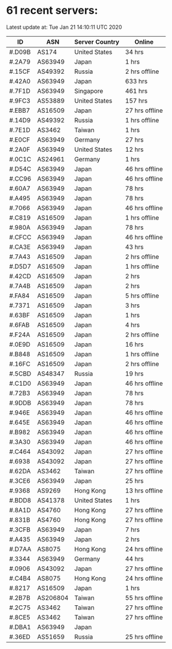 # 61 recent servers:

Latest update at: Tue Jan 21 14:10:11 UTC 2020

| ID | ASN | Server Country | Online |
| -- | --- | -------------- | ------ |
| #.D09B | AS174 | United States | 34 hrs |
| #.2A79 | AS63949 | Japan | 1 hrs |
| #.15CF | AS49392 | Russia | 2 hrs offline |
| #.42A0 | AS63949 | Japan | 633 hrs |
| #.7F1D | AS63949 | Singapore | 461 hrs |
| #.9FC3 | AS53889 | United States | 157 hrs |
| #.EBB7 | AS16509 | Japan | 27 hrs offline |
| #.14D9 | AS49392 | Russia | 1 hrs offline |
| #.7E1D | AS3462 | Taiwan | 1 hrs |
| #.E0CF | AS63949 | Germany | 27 hrs |
| #.2A0F | AS63949 | United States | 12 hrs |
| #.0C1C | AS24961 | Germany | 1 hrs |
| #.D54C | AS63949 | Japan | 46 hrs offline |
| #.CC96 | AS63949 | Japan | 46 hrs offline |
| #.60A7 | AS63949 | Japan | 78 hrs |
| #.A495 | AS63949 | Japan | 78 hrs |
| #.7066 | AS63949 | Japan | 46 hrs offline |
| #.C819 | AS16509 | Japan | 1 hrs offline |
| #.980A | AS63949 | Japan | 78 hrs |
| #.CFCC | AS63949 | Japan | 46 hrs offline |
| #.CA3E | AS63949 | Japan | 43 hrs |
| #.7A43 | AS16509 | Japan | 2 hrs offline |
| #.D5D7 | AS16509 | Japan | 1 hrs offline |
| #.42CD | AS16509 | Japan | 2 hrs |
| #.7A4B | AS16509 | Japan | 2 hrs |
| #.FA84 | AS16509 | Japan | 5 hrs offline |
| #.7371 | AS16509 | Japan | 3 hrs |
| #.63BF | AS16509 | Japan | 1 hrs |
| #.6FAB | AS16509 | Japan | 4 hrs |
| #.F24A | AS16509 | Japan | 2 hrs offline |
| #.0E9D | AS16509 | Japan | 16 hrs |
| #.B848 | AS16509 | Japan | 1 hrs offline |
| #.16FC | AS16509 | Japan | 2 hrs offline |
| #.5CBD | AS48347 | Russia | 19 hrs |
| #.C1D0 | AS63949 | Japan | 46 hrs offline |
| #.72B3 | AS63949 | Japan | 78 hrs |
| #.9DDB | AS63949 | Japan | 78 hrs |
| #.946E | AS63949 | Japan | 46 hrs offline |
| #.645E | AS63949 | Japan | 46 hrs offline |
| #.B982 | AS63949 | Japan | 46 hrs offline |
| #.3A30 | AS63949 | Japan | 46 hrs offline |
| #.C464 | AS43092 | Japan | 27 hrs offline |
| #.6938 | AS43092 | Japan | 27 hrs offline |
| #.62DA | AS3462 | Taiwan | 27 hrs offline |
| #.3CE6 | AS63949 | Japan | 25 hrs |
| #.9368 | AS9269 | Hong Kong | 13 hrs offline |
| #.BDD8 | AS41378 | United States | 1 hrs |
| #.8A1D | AS4760 | Hong Kong | 27 hrs offline |
| #.831B | AS4760 | Hong Kong | 27 hrs offline |
| #.3CFB | AS63949 | Japan | 7 hrs |
| #.A435 | AS63949 | Japan | 2 hrs |
| #.D7AA | AS8075 | Hong Kong | 24 hrs offline |
| #.3344 | AS63949 | Germany | 44 hrs |
| #.0906 | AS43092 | Japan | 27 hrs offline |
| #.C4B4 | AS8075 | Hong Kong | 24 hrs offline |
| #.8217 | AS16509 | Japan | 1 hrs |
| #.2B7B | AS206804 | Taiwan | 55 hrs offline |
| #.2C75 | AS3462 | Taiwan | 27 hrs offline |
| #.8CE5 | AS3462 | Taiwan | 27 hrs offline |
| #.DBA1 | AS63949 | Japan | |
| #.36ED | AS51659 | Russia | 25 hrs offline |

